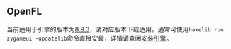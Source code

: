 ## OpenFL

当前适用于引擎的版本为[8.9.3]()，请对应版本下载适用。通常可使用`haxelib run zygameui -updatelib`命令直接安装，详情请查阅[安装引擎](doc/start.md)。

